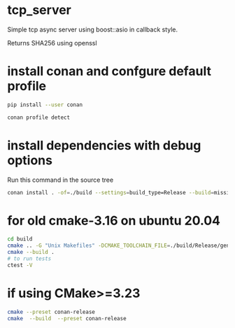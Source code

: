 # tcp_server

Simple tcp async server using boost::asio in callback style.

Returns SHA256 using openssl

# install conan and confgure default profile

```bash
pip install --user conan

conan profile detect
```

# install dependencies with debug options
Run this command in the source tree

```bash
conan install . -of=./build --settings=build_type=Release --build=missing --settings=compiler.cppstd=17
```

# for old cmake-3.16 on ubuntu 20.04 
```bash
cd build
cmake .. -G "Unix Makefiles" -DCMAKE_TOOLCHAIN_FILE=./build/Release/generators/conan_toolchain.cmake -DCMAKE_POLICY_DEFAULT_CMP0091=NEW -DCMAKE_BUILD_TYPE=Release
cmake --build .
# to run tests
ctest -V
```

# if using CMake>=3.23
```bash
cmake --preset conan-release
cmake  --build  --preset conan-release
```

